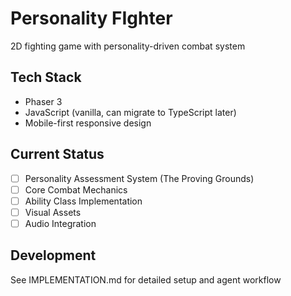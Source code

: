 # Personality FIghter
2D fighting game with personality-driven combat system

## Tech Stack
- Phaser 3
- JavaScript (vanilla, can migrate to TypeScript later)
- Mobile-first responsive design

## Current Status
- [ ] Personality Assessment System (The Proving Grounds)
- [ ] Core Combat Mechanics
- [ ] Ability Class Implementation
- [ ] Visual Assets
- [ ] Audio Integration

## Development
See IMPLEMENTATION.md for detailed setup and agent workflow
